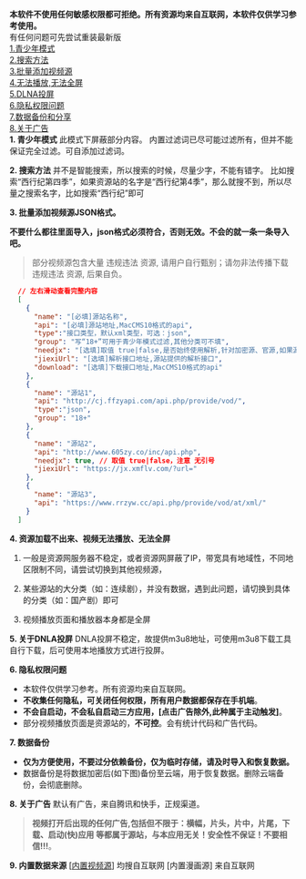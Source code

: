 **本软件不使用任何敏感权限都可拒绝。所有资源均来自互联网，本软件仅供学习参考使用。**  
有任何问题可先尝试重装最新版  
[1.青少年模式](#1)  
[2.搜索方法](#2)  
[3.批量添加视频源](#3)  
[4.无法播放,无法全屏](#4)  
[5.DLNA投屏](#5)  
[6.隐私权限问题](#6)  
[7.数据备份和分享](#7)  
[8.关于广告](#8)  
<span class="an" class="" id="1"></span>
**1. 青少年模式**
此模式下屏蔽部分内容。
内置过滤词已尽可能过滤所有，但并不能保证完全过滤。可自添加过滤词。

<span class="an" class="" id="2"></span>
**2. 搜索方法**
并不是智能搜索，所以搜索的时候，尽量少字，不能有错字。
比如搜索“西行纪第四季”，如果资源站的名字是“西行纪第4季”，那么就搜不到，所以尽量之搜索名字，比如搜索“西行纪”即可

<span class="an" id="3"></span>
**3. 批量添加视频源JSON格式。**
  
  **不要什么都往里面导入，json格式必须符合，否则无效。不会的就一条一条导入吧。**

  >部分视频源包含大量 违规违法 资源, 请用户自行甄别；请勿非法传播下载 违规违法 资源, 后果自负。

```json
  // 左右滑动查看完整内容
  [
    {
      "name": "[必填]源站名称",
      "api": "[必填]源站地址,MacCMS10格式的api",
      "type":"接口类型，默认xml类型，可选：json",
      "group": "写“18+”可用于青少年模式过滤,其他分类可不填",
      "needjx": "[选填]取值 true|false,是否始终使用解析,针对加密源、官源,如果源站有m3u8格式,则为false,源站如果有m3u8加速解析接口直接填写jiexiUrl即可",
      "jiexiUrl": "[选填]解析接口地址,源站提供的解析接口",
      "download": "[选填]下载接口地址,MacCMS10格式的api"
    },
    {
      "name": "源站1",
      "api": "http://cj.ffzyapi.com/api.php/provide/vod/",
      "type":"json",
      "group": "18+"
    },
    {
      "name": "源站2",
      "api": "http://www.605zy.co/inc/api.php",
      "needjx": true, // 取值 true|false，注意 无引号
      "jiexiUrl": "https://jx.xmflv.com/?url="
    },
    {
      "name": "源站3",
      "api": "https://www.rrzyw.cc/api.php/provide/vod/at/xml/"
    }
  ]
```

<span class="an" id="4"></span>
**4. 资源加载不出来、视频无法播放、无法全屏**

  1. 一般是资源网服务器不稳定，或者资源网屏蔽了IP，带宽具有地域性，不同地区限制不同，请尝试切换到其他视频源，

  2. 某些源站的大分类（如：连续剧），并没有数据，遇到此问题，请切换到具体的分类（如：国产剧）即可

  3. 视频播放页面和播放器本身都是全屏

<span class="an" id="5"></span>
**5. 关于DNLA投屏**
DNLA投屏不稳定，故提供m3u8地址，可使用m3u8下载工具自行下载，后可使用本地播放方式进行投屏。

<span class="an" id="6"></span>
**6. 隐私权限问题**

* 本软件仅供学习参考。所有资源均来自互联网。
* **不收集任何隐私，可关闭任何权限，所有用户数据都保存在手机端**。
* **不会自启动，不会私自启动三方应用，[点击广告除外,此种属于主动触发]**。
* 部分视频播放页面是资源站的，**不可控**。会有统计代码和广告代码。

<span class="an" id="7"></span>
**7. 数据备份**

* **仅为方便使用，不要过分依赖备份，仅为临时存储，请及时导入和恢复数据。**
* 数据备份是将数据加密后(如下图)备份至云端，用于恢复数据。删除云端备份，会彻底删除。

<span class="an" id="8"></span>
**8. 关于广告**
默认有广告，来自腾讯和快手，正规渠道。
> **视频打开后出现的任何广告,包括但不限于：横幅，片头，片中，片尾，下载、启动(快)应用 等都属于源站，与本应用无关！安全性不保证！不要相信!!!**。

<span class="an" id="9"></span>
**9. 内置数据来源**
[[内置视频源](https://github.com/npljy/video-resource)] 均搜自互联网
[内置漫画源] 来自互联网
